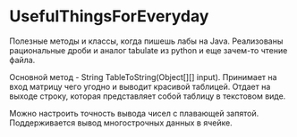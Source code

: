 # UsefulThingsForEveryday
Полезные методы и классы, когда пишешь лабы на Java.
Реализованы рациональные дроби и аналог tabulate из python и еще зачем-то чтение файла.

Основной метод - String TableToString(Object[][] input). Принимает на вход матрицу чего угодно и выводит красивой таблицей.
Отдает на выходе строку, которая представляет собой таблицу в текстовом виде.

Можно настроить точность вывода чисел с плавающей запятой. Поддерживается вывод многострочных данных в ячейке.
